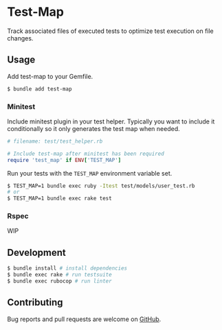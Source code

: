 
# Test-Map

Track associated files of executed tests to optimize test execution on file
changes.

## Usage

Add test-map to your Gemfile.

```sh
$ bundle add test-map
```

### Minitest

Include minitest plugin in your test helper. Typically you want to include it
conditionally so it only generates the test map when needed.

```ruby
# filename: test/test_helper.rb

# Include test-map after minitest has been required
require 'test_map' if ENV['TEST_MAP']
```

Run your tests with the `TEST_MAP` environment variable set.

```sh
$ TEST_MAP=1 bundle exec ruby -Itest test/models/user_test.rb
# or
$ TEST_MAP=1 bundle exec rake test
```

### Rspec

WIP

## Development

```sh
$ bundle install # install dependencies
$ bundle exec rake # run testsuite
$ bundle exec rubocop # run linter
```

## Contributing

Bug reports and pull requests are welcome on
[GitHub](https://github.com/unused/test-map).
